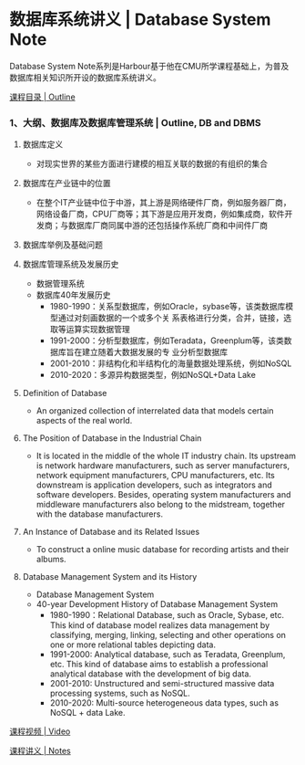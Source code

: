 # 数据库系统讲义 | Database System Note
Database System Note系列是Harbour基于他在CMU所学课程基础上，为普及数据库相关知识所开设的数据库系统讲义。

[课程目录 | Outline](https://github.com/cnosdb/presentations/tree/main/Database%20System%20Note)

### 1、大纲、数据库及数据库管理系统 | Outline, DB and DBMS
1. 数据库定义
   - 对现实世界的某些方面进行建模的相互关联的数据的有组织的集合
2. 数据库在产业链中的位置
   - 在整个IT产业链中位于中游，其上游是网络硬件厂商，例如服务器厂商，网络设备厂商，CPU厂商等；其下游是应用开发商，例如集成商，软件开发商；与数据库厂商同属中游的还包括操作系统厂商和中间件厂商
3. 数据库举例及基础问题
4. 数据库管理系统及发展历史
   - 数据管理系统
   - 数据库40年发展历史
     - 1980-1990：关系型数据库，例如Oracle，sybase等，该类数据库模型通过对刻画数据的一个或多个关
系表格进行分类，合并，链接，选取等运算实现数据管理
     - 1991-2000：分析型数据库，例如Teradata，Greenplum等，该类数据库旨在建立随着大数据发展的专 业分析型数据库
     - 2001-2010：非结构化和半结构化的海量数据处理系统，例如NoSQL
     - 2010-2020：多源异构数据类型，例如NoSQL+Data Lake
     
1. Definition of Database
   - An organized collection of interrelated data that models certain aspects of the real world.
2. The Position of Database in the Industrial Chain
   - It is located in the middle of the whole IT industry chain. Its upstream is network hardware manufacturers, such as server manufacturers, network equipment manufacturers, CPU manufacturers, etc. Its downstream is application developers, such as integrators and software developers. Besides, operating system manufacturers and middleware manufacturers also belong to the midstream, together with the database manufacturers.
3. An Instance of Database and its Related Issues
   - To construct a online music database for recording artists and their albums.
4. Database Management System and its History
   - Database Management System
   - 40-year Development History of Database Management System
     - 1980-1990：Relational Database, such as Oracle, Sybase, etc. This kind of database model realizes data management by classifying, merging, linking, selecting and other operations on one or more relational tables depicting data.
     - 1991-2000: Analytical database, such as Teradata, Greenplum, etc. This kind of database aims to establish a professional analytical database with the development of big data.
     - 2001-2010: Unstructured and semi-structured massive data processing systems, such as NoSQL.
     - 2010-2020: Multi-source heterogeneous data types, such as NoSQL + data Lake.

[课程视频 | Video](https://www.bilibili.com/video/BV1zi4y1Q7dh)

[课程讲义 | Notes](https://github.com/cnosdb/presentations/blob/main/Database%20System%20Note/Lecture1.pdf)
